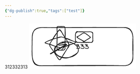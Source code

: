```yaml
---
{"dg-publish":true,"tags":["test"]}
---
```


312332313
![test.excalidraw.png](img/user/Excalidraw/test.excalidraw.png)